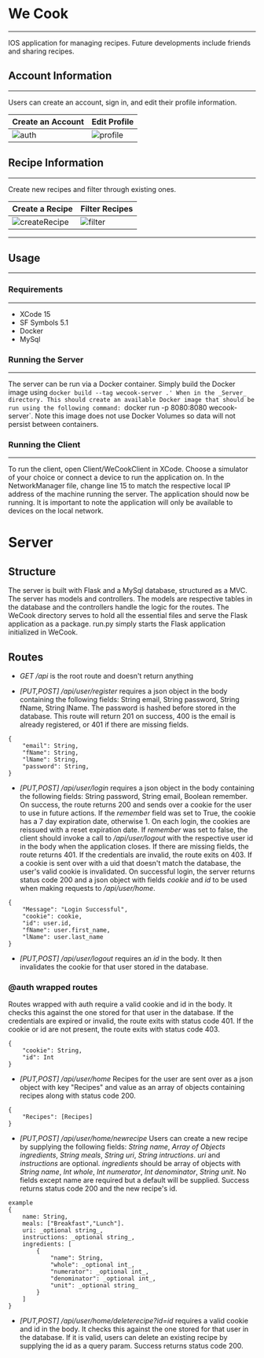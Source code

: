 # We Cook
---
IOS application for managing recipes. Future developments include friends and sharing recipes.

## Account Information
---
Users can create an account, sign in, and edit their profile information.

Create an Account|Edit Profile
--|--
![auth](https://github.com/JRN803/WeCook/assets/159984068/a0b1a0ff-c9d9-4dcc-923a-d930801c62ce)|![profile](https://github.com/JRN803/WeCook/assets/159984068/32592ffa-e4c3-46af-b8c4-10f2212b8fbb)

## Recipe Information
---
Create new recipes and filter through existing ones.

Create a Recipe|Filter Recipes
--|--
![createRecipe](https://github.com/JRN803/WeCook/assets/159984068/f9876bda-a24b-453d-9ef0-2179887e7a1a)|![filter](https://github.com/JRN803/WeCook/assets/159984068/1b546776-655f-4b1c-b75e-78234888d5eb)

---

## Usage
---

### Requirements
---
- XCode 15
- SF Symbols 5.1
- Docker
- MySql

### Running the Server
---
The server can be run via a Docker container. Simply build the Docker image using `docker build --tag wecook-server .' When in the _Server_ directory. This should create an available Docker image that should be run using the following command: `docker run -p 8080:8080 wecook-server`. Note this image does not use Docker Volumes so data will not persist between containers.

### Running the Client
---
To run the client, open Client/WeCookClient in XCode. Choose a simulator of your choice or connect a device to run the application on. In the NetworkManager file, change line 15 to match the respective local IP address of the machine running the server. The application should now be running. It is important to note the application will only be available to devices on the local network.

# Server

## Structure

The server is built with Flask and a MySql database, structured as a MVC. The server has models and controllers. The models are respective tables in the database and the controllers handle the logic for the routes. The WeCook directory serves to hold all the essential files and serve the Flask application as a package. run.py simply starts the Flask application initialized in WeCook.

## Routes

- _GET /api_ is the root route and doesn't return anything

- _\[PUT,POST\] /api/user/register_ requires a json object in the body containing the following fields: String email, String password, String fName, String lName. The password is hashed before stored in the database. This route will return 201 on success, 400 is the email is already registered, or 401 if there are missing fields.

```
{
    "email": String,
    "fName": String,
    "lName": String,
    "password": String,
}
```

- _\[PUT,POST\] /api/user/login_ requires a json object in the body containing the following fields: String password, String email, Boolean remember. On success, the route returns 200 and sends over a cookie for the user to use in future actions. If the _remember_ field was set to True, the cookie has a 7 day expiration date, otherwise 1. On each login, the cookies are reissued with a reset expiration date. If _remember_ was set to false, the client should invoke a call to _/api/user/logout_ with the respective user id in the body when the application closes. If there are missing fields, the route returns 401. If the credentials are invalid, the route exits on 403. If a cookie is sent over with a uid that doesn't match the database, the user's valid cookie is invalidated. On successful login, the server returns status code 200 and a json object with fields *cookie* and *id* to be used when making requests to */api/user/home*.

```
{
    "Message": "Login Successful",
    "cookie": cookie,
    "id": user.id,
    "fName": user.first_name,
    "lName": user.last_name
}
```

- _\[PUT,POST\] /api/user/logout_ requires an _id_ in the body. It then invalidates the cookie for that user stored in the database.

### @auth wrapped routes

Routes wrapped with auth require a valid cookie and id in the body. It checks this against the one stored for that user in the database. If the credentials are expired or invalid, the route exits with status code 401. If the cookie or id are not present, the route exits with status code 403.

```
{
    "cookie": String,
    "id": Int
}
```

- _\[PUT,POST\] /api/user/home_ Recipes for the user are sent over as a json object with key "Recipes" and value as an array of objects containing recipes along with status code 200.

```
{
    "Recipes": [Recipes]
}
```

- _\[PUT,POST\] /api/user/home/newrecipe_ Users can create a new recipe by supplying the following fields: _String name_, _Array of Objects ingredients_, _String meals_, _String uri_, _String intructions_. _uri_ and _instructions_ are optional. _ingredients_ should be array of objects with _String name_, _Int whole_, _Int numerator_, _Int denominator_, _String unit_. No fields except name are required but a default will be supplied. Success returns status code 200 and the new recipe's id.
```
example
{
    name: String,
    meals: ["Breakfast","Lunch"].
    uri: _optional string_,
    instructions: _optional string_,
    ingredients: [
        {
            "name": String,
            "whole": _optional int_,
            "numerator": _optional int_,
            "denominator": _optional int_, 
            "unit": _optional string_
        }
    ]
}
```
- _\[PUT,POST\] /api/user/home/deleterecipe?id=id_ requires a valid cookie and id in the body. It checks this against the one stored for that user in the database. If it is valid, users can delete an existing recipe by supplying the id as a query param. Success returns status code 200.
